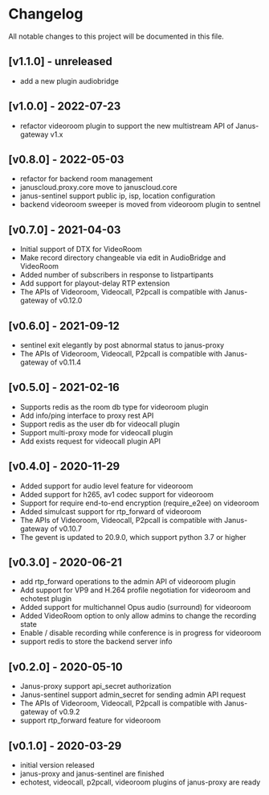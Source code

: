 Changelog
==============

All notable changes to this project will be documented in this file.


 [v1.1.0]  - unreleased
---------------------------------

* add a new plugin audiobridge


 [v1.0.0]  - 2022-07-23
---------------------------------

* refactor videoroom plugin to support the new multistream API of Janus-gateway v1.x


 [v0.8.0]  - 2022-05-03
---------------------------------

* refactor for backend room management
* januscloud.proxy.core move to januscloud.core
* janus-sentinel support public ip, isp, location configuration
* backend videoroom sweeper is moved from videoroom plugin to sentnel


 [v0.7.0]  - 2021-04-03
---------------------------------

* Initial support of DTX for VideoRoom
* Make record directory changeable via edit in AudioBridge and VideoRoom
* Added number of subscribers in response to listpartipants
* Add support for playout-delay RTP extension
* The APIs of Videoroom, Videocall, P2pcall is compatible with Janus-gateway of v0.12.0



 [v0.6.0]  - 2021-09-12
---------------------------------

* sentinel exit elegantly by post abnormal status to janus-proxy
* The APIs of Videoroom, Videocall, P2pcall is compatible with Janus-gateway of v0.11.4


 [v0.5.0]  - 2021-02-16
---------------------------------
* Supports redis as the room db type for videoroom plugin
* Add info/ping interface to proxy rest API
* Support redis as the user db for videocall plugin
* Support multi-proxy mode for videocall plugin
* Add exists request for videocall plugin API

 [v0.4.0]  - 2020-11-29
---------------------------------
* Added support for audio level feature for videoroom
* Added support for h265, av1 codec support for videoroom
* Support for require end-to-end encryption (require_e2ee) on videoroom
* Added simulcast support for rtp_forward of videoroom
* The APIs of Videoroom, Videocall, P2pcall is compatible with Janus-gateway of v0.10.7
* The gevent is updated to 20.9.0, which support python 3.7 or higher

 [v0.3.0]  - 2020-06-21
---------------------------------

* add rtp_forward operations to the admin API of videoroom plugin
* Add support for VP9 and H.264 profile negotiation for videoroom and echotest plugin
* Added support for multichannel Opus audio (surround) for videoroom
* Added VideoRoom option to only allow admins to change the recording state
* Enable / disable recording while conference is in progress for videoroom
* support redis to store the backend server info

 [v0.2.0]  - 2020-05-10
---------------------------------

* Janus-proxy support api_secret authorization
* Janus-sentinel support admin_secret for sending admin API request
* The APIs of Videoroom, Videocall, P2pcall is compatible with Janus-gateway of v0.9.2
* support rtp_forward feature for videoroom


 [v0.1.0]  - 2020-03-29
---------------------------------

* initial version released
* janus-proxy and janus-sentinel are finished
* echotest, videocall, p2pcall, videoroom plugins of janus-proxy are ready
